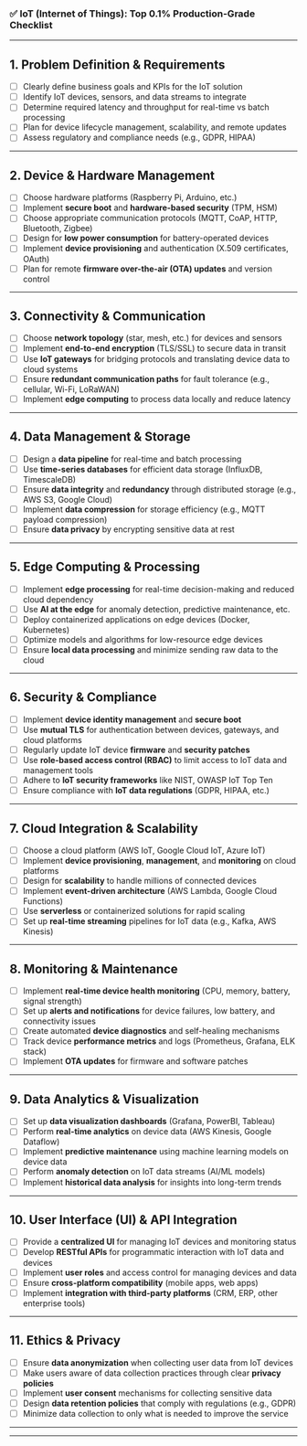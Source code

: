 ### ✅ **IoT (Internet of Things)**: Top 0.1% Production-Grade Checklist

---

## 1. **Problem Definition & Requirements**

* [ ] Clearly define business goals and KPIs for the IoT solution
* [ ] Identify IoT devices, sensors, and data streams to integrate
* [ ] Determine required latency and throughput for real-time vs batch processing
* [ ] Plan for device lifecycle management, scalability, and remote updates
* [ ] Assess regulatory and compliance needs (e.g., GDPR, HIPAA)

---

## 2. **Device & Hardware Management**

* [ ] Choose hardware platforms (Raspberry Pi, Arduino, etc.)
* [ ] Implement **secure boot** and **hardware-based security** (TPM, HSM)
* [ ] Choose appropriate communication protocols (MQTT, CoAP, HTTP, Bluetooth, Zigbee)
* [ ] Design for **low power consumption** for battery-operated devices
* [ ] Implement **device provisioning** and authentication (X.509 certificates, OAuth)
* [ ] Plan for remote **firmware over-the-air (OTA) updates** and version control

---

## 3. **Connectivity & Communication**

* [ ] Choose **network topology** (star, mesh, etc.) for devices and sensors
* [ ] Implement **end-to-end encryption** (TLS/SSL) to secure data in transit
* [ ] Use **IoT gateways** for bridging protocols and translating device data to cloud systems
* [ ] Ensure **redundant communication paths** for fault tolerance (e.g., cellular, Wi-Fi, LoRaWAN)
* [ ] Implement **edge computing** to process data locally and reduce latency

---

## 4. **Data Management & Storage**

* [ ] Design a **data pipeline** for real-time and batch processing
* [ ] Use **time-series databases** for efficient data storage (InfluxDB, TimescaleDB)
* [ ] Ensure **data integrity** and **redundancy** through distributed storage (e.g., AWS S3, Google Cloud)
* [ ] Implement **data compression** for storage efficiency (e.g., MQTT payload compression)
* [ ] Ensure **data privacy** by encrypting sensitive data at rest

---

## 5. **Edge Computing & Processing**

* [ ] Implement **edge processing** for real-time decision-making and reduced cloud dependency
* [ ] Use **AI at the edge** for anomaly detection, predictive maintenance, etc.
* [ ] Deploy containerized applications on edge devices (Docker, Kubernetes)
* [ ] Optimize models and algorithms for low-resource edge devices
* [ ] Ensure **local data processing** and minimize sending raw data to the cloud

---

## 6. **Security & Compliance**

* [ ] Implement **device identity management** and **secure boot**
* [ ] Use **mutual TLS** for authentication between devices, gateways, and cloud platforms
* [ ] Regularly update IoT device **firmware** and **security patches**
* [ ] Use **role-based access control (RBAC)** to limit access to IoT data and management tools
* [ ] Adhere to **IoT security frameworks** like NIST, OWASP IoT Top Ten
* [ ] Ensure compliance with **IoT data regulations** (GDPR, HIPAA, etc.)

---

## 7. **Cloud Integration & Scalability**

* [ ] Choose a cloud platform (AWS IoT, Google Cloud IoT, Azure IoT)
* [ ] Implement **device provisioning**, **management**, and **monitoring** on cloud platforms
* [ ] Design for **scalability** to handle millions of connected devices
* [ ] Implement **event-driven architecture** (AWS Lambda, Google Cloud Functions)
* [ ] Use **serverless** or containerized solutions for rapid scaling
* [ ] Set up **real-time streaming** pipelines for IoT data (e.g., Kafka, AWS Kinesis)

---

## 8. **Monitoring & Maintenance**

* [ ] Implement **real-time device health monitoring** (CPU, memory, battery, signal strength)
* [ ] Set up **alerts and notifications** for device failures, low battery, and connectivity issues
* [ ] Create automated **device diagnostics** and self-healing mechanisms
* [ ] Track device **performance metrics** and logs (Prometheus, Grafana, ELK stack)
* [ ] Implement **OTA updates** for firmware and software patches

---

## 9. **Data Analytics & Visualization**

* [ ] Set up **data visualization dashboards** (Grafana, PowerBI, Tableau)
* [ ] Perform **real-time analytics** on device data (AWS Kinesis, Google Dataflow)
* [ ] Implement **predictive maintenance** using machine learning models on device data
* [ ] Perform **anomaly detection** on IoT data streams (AI/ML models)
* [ ] Implement **historical data analysis** for insights into long-term trends

---

## 10. **User Interface (UI) & API Integration**

* [ ] Provide a **centralized UI** for managing IoT devices and monitoring status
* [ ] Develop **RESTful APIs** for programmatic interaction with IoT data and devices
* [ ] Implement **user roles** and access control for managing devices and data
* [ ] Ensure **cross-platform compatibility** (mobile apps, web apps)
* [ ] Implement **integration with third-party platforms** (CRM, ERP, other enterprise tools)

---

## 11. **Ethics & Privacy**

* [ ] Ensure **data anonymization** when collecting user data from IoT devices
* [ ] Make users aware of data collection practices through clear **privacy policies**
* [ ] Implement **user consent** mechanisms for collecting sensitive data
* [ ] Design **data retention policies** that comply with regulations (e.g., GDPR)
* [ ] Minimize data collection to only what is needed to improve the service

---

---
